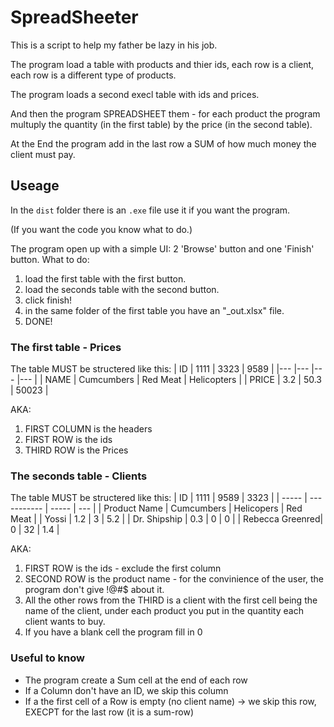 # SpreadSheeter

This is a script to help my father be lazy in his job.

The program load a table with products and thier ids, each row is a client, each row is a different type of products.

The program loads a second execl table with ids and prices.

And then the program SPREADSHEET them - for each product the program multuply the quantity (in the first table) by the price (in the second table).

At the End the program add in the last row a SUM of how much money the client must pay.

## Useage

In the `dist` folder there is an `.exe` file use it if you want the program.

(If you want the code you know what to do.)

The program open up with a simple UI: 2 'Browse' button and one 'Finish' button.
What to do:

1. load the first table with the first button.
2. load the seconds table with the second button.
3. click finish!
4. in the same folder of the first table you have an "\_out.xlsx" file.
5. DONE!

### The first table - Prices

The table MUST be structered like this:
| ID | 1111 | 3323 | 9589 |
|--- |--- |--- |--- |
| NAME | Cumcumbers | Red Meat | Helicopters |
| PRICE | 3.2 | 50.3 | 50023 |

AKA:

1. FIRST COLUMN is the headers
2. FIRST ROW is the ids
3. THIRD ROW is the Prices

### The seconds table - Clients

The table MUST be structered like this:
| ID | 1111 | 9589 | 3323 |
| ----- | ----------- | ----- | --- |
| Product Name | Cumcumbers | Helicopers | Red Meat |
| Yossi | 1.2 | 3 | 5.2 |
| Dr. Shipship | 0.3 | 0 | 0 |
| Rebecca Greenred| 0 | 32 | 1.4 |

AKA:

1. FIRST ROW is the ids - exclude the first column
2. SECOND ROW is the product name - for the convinience of the user, the program don't give !@#$ about it.
3. All the other rows from the THIRD is a client with the first cell being the name of the client, under each product you put in the quantity each client wants to buy.
4. If you have a blank cell the program fill in 0

### Useful to know

- The program create a Sum cell at the end of each row
- If a Column don't have an ID, we skip this column
- If a the first cell of a Row is empty (no client name) -> we skip this row, EXECPT for the last row (it is a sum-row)
